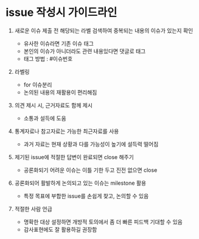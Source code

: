 # issue 작성시 가이드라인

1. 새로운 이슈 제출 전 해당되는 라벨 검색하여 중복되는 내용의 이슈가 있는지 확인
	- 유사한 이슈라면 기존 이슈 태그
	- 본인의 이슈가 아니더라도 관련 내용있다면 댓글로 태그
	- 태그 방법 : #이슈번호  
	
  
  
2. 라벨링
 	- for 이슈분리
 	- 논의된 내용의 재활용이 편리해짐  

  
  
3. 의견 제시 시, 근거자료도 함께 제시
	- 소통과 설득에 도움  
	
  
  
4. 통계자료나 참고자료는 가능한 최근자료를 사용 
	- 과거 자료는 현재 상황과 다를 가능성이 높기에 설득력 떨어짐  
	
  
  
5. 제기된 issue에 적절한 답변이 완료되면 close 해주기
	- 공론화되기 어려운 이슈는 이틀 기한 두고 진전 없으면 close  
	
  
  
6. 공론화되어 활발하게 논의되고 있는 이슈는 milestone 활용
	- 특정 목표에 부합한 issue를 손쉽게 찾고, 논의할 수 있음  
	
  
  
7. 적절한 사람 언급
	- 명확한 대상 설정하면 개방적 토의에서 좀 더 빠른 피드백 기대할 수 있음
	- 감사표현에도 잘 활용하길 권장함
      
